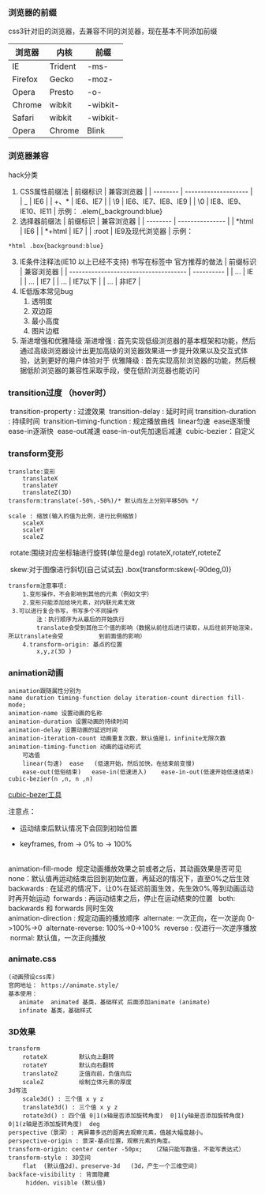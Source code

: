 ### 浏览器的前缀
css3针对旧的浏览器，去兼容不同的浏览器，现在基本不同添加前缀

| 浏览器  | 内核    | 前缀     |
| ------- | ------- | -------- |
| IE      | Trident | -ms-     |
| Firefox | Gecko   | -moz-    |
| Opera   | Presto  | -o-      |
| Chrome  | wibkit  | -wibkit- |
| Safari  | wibkit  | -wibkit- |
| Opera   | Chrome  | Blink    |

### 浏览器兼容

hack分类

1. CSS属性前缀法
| 前缀标识 | 兼容浏览器           |
| -------- | -------------------- |
| _        | IE6                  |
| +、*     | IE6、IE7             |
| \9       | IE6、IE7、IE8、IE9   |
| \0       | IE8、IE9、IE10、IE11 |
    示例：   .elem{_background:blue}
2. 选择器前缀法
| 前缀标识 | 兼容浏览器      |
| -------- | --------------- |
| *html    | IE6             |
| *+html   | IE7             |
| :root    | IE9及现代浏览器 |
示例：

``` 
*html .box{background:blue}
```

3. IE条件注释法(IE10 以上已经不支持)
        书写在<body>标签中   官方推荐的做法
| 前缀标识                              | 兼容浏览器 |
| ------------------------------------- | ---------- |
| <!--[if IE]-->...<!--[end if]-->      | IE         |
| <!--[if IE7]-->...<!--[end if]-->     | IE7        |
| <!--[if lte IE7]-->...<!--[end if]--> | IE7以下    |
| <!--[if !IE 7]-->...<!--[end if]-->   | 非IE7      |
4. IE低版本常见bug
    1. 透明度
    2. 双边距
    3. 最小高度
    4. 图片边框
5. 渐进增强和优雅降级
    渐进增强 : 首先实现低级浏览器的基本框架和功能，然后通过高级浏览器设计出更加高级的浏览器效果进一步提升效果以及交互式体验，达到更好的用户体验对于
    优雅降级 : 首先实现高阶浏览器的功能，然后根据低阶浏览器的兼容性采取手段，使在低阶浏览器也能访问

### transition过度   （hover时）

​    transition-property : 过渡效果
​    transition-delay : 延时时间
​    transition-duration : 持续时间
​    transition-timing-function : 规定播放曲线 
​        linear匀速 
​        ease逐渐慢 
​        ease-in逐渐快 
​        ease-out减速 
​        ease-in-out先加速后减速 
​        cubic-bezier：自定义

### transform变形
    translate:变形
        translateX
        translateY
        translateZ(3D)
    transform:translate(-50%,-50%)/* 默认向左上分别平移50% */
    
    scale : 缩放(输入的值为比例，进行比例缩放)
    	scaleX
    	scaleY
    	scaleZ

​	rotate:围绕对应坐标轴进行旋转(单位是deg)
​		rotateX,rotateY,roteteZ

​	skew:对于图像进行斜切(自己试试去)
​    	.box{transform:skew(-90deg,0)}

	transform注意事项:
		1.变形操作，不会影响到其他的元素（例如文字）
		2.变形只能添加给块元素，对内联元素无效
   	 3.可以进行复合书写，书写多个不同操作
        	注：执行顺序为从最后的开始执行
        	translate会受到其他三个值的影响（数据从前往后进行读取，从后往前开始渲染，所以translate会受			到前面值的影响）
    	4.transform-origin: 基点的位置
        	x,y,z(3D )

### animation动画
    animation跟随属性分别为
    name duration timing-function delay iteration-count direction fill-mode; 
    animation-name 设置动画的名称
    animation-duration 设置动画的持续时间
    animation-delay 设置动画的延迟时间
    animation-iteration-count 动画重复次数，默认值是1，infinite无限次数
    animation-timing-function 动画的运动形式
    	可选值
    	linear(匀速)	ease   (低速开始，然后加快，在结束前变慢)
    	ease-out(低俗结束)   ease-in(低速进入)    ease-in-out(低速开始低速结束)  cubic-bezier(n ,n, n ,n)

[cubic-bezer工具](https://cubic-bezier.com/#.17,.67,.83,.67)

注意点：

- 运动结束后默认情况下会回到初始位置

- keyframes, from -> 0%   to -> 100%  


​	
​	animation-fill-mode 
​	规定动画播放效果之前或者之后，其动画效果是否可见
​	​    none：默认值再运动结束后回到初始位置，再延迟的情况下，直至0%之后生效
​	​    backwards : 在延迟的情况下，让0%在延迟前面生效，先生效0%,等到动画运动时再开始运动
​	​    forwards : 再运动结束之后，停止在运动结束的位置
​	​    both: backwards 和 forwards 同时生效
​	
​	animation-direction : 规定动画的播放顺序
​	alternate: 一次正向，在一次逆向  0->100%->0
​	alternate-reverse: 100%->0->100%
​	reverse : 仅进行一次逆序播放
​	normal: 默认值，一次正向播放

### animate.css

	(动画预设css库)
	官网地址： https://animate.style/
	基本使用： 
	   animate  animated 基类，基础样式 后面添加animate (animate)
	   infinate 基类，基础样式

### 3D效果   
```
transform
	rotateX         默认向上翻转
	rotateY         默认向右翻转
	translateZ      正值向前，负值向后
	scaleZ          绘制立体元素的厚度
3d写法
	scale3d() : 三个值 x y z
	translate3d() : 三个值 x y z
	rotate3d() : 四个值 0|1(x轴是否添加旋转角度)  0|1(y轴是否添加旋转角度)  0|1(z轴是否添加旋转角度)  deg
perspective（景深）: 离屏幕多远的距离去观察元素，值越大幅度越小。
perspective-origin : 景深-基点位置，观察元素的角度。
transform-origin: center center -50px;   （Z轴只能写数值，不能写表达式）
transform-style : 3D空间
	flat  (默认值2d)、preserve-3d   (3d，产生一个三维空间)
backface-visibility : 背面隐藏
   	 hidden、visible (默认值)
```



